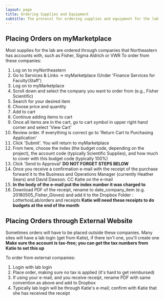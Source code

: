 ```yaml
---
layout: page
title: Ordering Supplies and Equipment
subtitle: The protocol for ordering supplies and equipment for the lab
---
```


## Placing Orders on myMarketplace
Most supplies for the lab are ordered through companies that Northeastern has accounts with, such as Fisher, Sigma Aldrich or VWR
To order from these companies:

1. Log on to myNortheastern
2. Go to Services & Links -> myMarketplace (Under \'Finance Services for Faculty\\Staff\')
3. Log on to myMarketplace
4. Scroll down and select the company you want to order from (e.g., Fisher Scientific)
5. Search for your desired item
6. Choose price and quantity
7. Add to cart
8. Continue adding items to cart
9. Once all items are in the cart, go to cart symbol in upper right hand corner and select \'View Cart\'
10. Review order. If everything is correct go to \'Return Cart to Purchasing Application\'
11. Click \'Submit\'. You will return to myMarketplace
12. From here, choose the index (the budget code, depending on the project), the account code (typically Scientific Supplies), and how much to cover with this budget code (typically 100%)
13. Click \'Send to Approval\'
**DO NOT FORGET STEPS BELOW**
14. Once you receive a confirmation e-mail with the receipt of the purchase forward it to the Business and Operations Manager (currently Heather Sears) and David Dawson. CC Katie on the e-mail
15. **In the body of the e-mail put the index number it was charged to**
16. Download PDF of the receipt, rename to date\_company\_item (e.g. 20180505\_Fisher\_Gloves) and add it to the Dropbox Folder : LotterhosLab/orders and receipts 
**Katie will need these receipts to do budgets at the end of the month**

## Placing Orders through External Website
Sometimes orders will have to be placed outside these companies. Many sites will have a lab login (get from Katie), if there isn't one, you'll create one
**Make sure the account is tax-free; you can get the tax numbers from Katie to set this up**

To order from external companies:

1. Login with lab login
2. Place order, making sure no tax is applied (it\'s hard to get reimbursed)
3. If using your e-mail, and you receive receipt, rename PDF with same convention as above and add to Dropbox
4. Typically lab login will be through Katie's e-mail; confirm with Katie that she has received the receipt